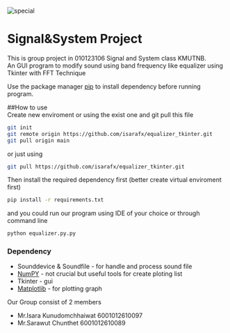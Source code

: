 ![special](https://user-images.githubusercontent.com/32303293/225433536-a8401d27-40eb-4277-8ccf-e526a19ae37f.png)

# Signal&System Project

This is group project in 010123106 Signal and System class KMUTNB.<br>
An GUI program to modify sound using band frequency like equalizer using Tkinter with FFT Technique

Use the package manager [pip](https://pip.pypa.io/en/stable/) to install dependency before running program.<br>

##How to use<br>
Create new enviroment or using the exist one and git pull this file
```bash
git init
git remote origin https://github.com/isarafx/equalizer_tkinter.git
git pull origin main
```
or just using
```bash
git pull https://github.com/isarafx/equalizer_tkinter.git
```
Then install the required dependency first (better create virtual enviroment first)
```bash
pip install -r requirements.txt
```
and you could run our program using IDE of your choice or through command line
```bash
python equalizer.py.py
```

### Dependency

* Sounddevice & Soundfile - for handle and process sound file
* [NumPY](https://github.com/numpy/numpy) - not crucial but useful tools for create ploting list
* Tkinter - gui
* [Matplotlib](https://github.com/matplotlib/matplotlib) - for plotting graph

Our Group consist of 2 members

  - Mr.Isara Kunudomchhaiwat 6001012610097
  - Mr.Sarawut Chunthet 6001012610089


